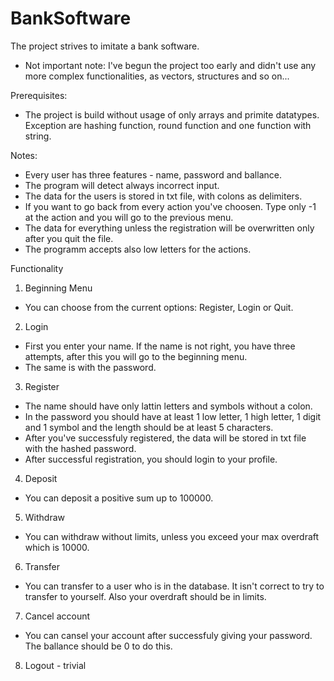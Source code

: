 # BankSoftware

The project strives to imitate a bank software.

- Not important note: I've begun the project too early and didn't use any more complex functionalities, as vectors, structures and so on...

Prerequisites:
  - The project is build without usage of only arrays and primite datatypes. Exception are hashing function, round function and one function with string.

Notes:
  - Every user has three features - name, password and ballance.
  - The program will detect always incorrect input.
  - The data for the users is stored in txt file, with colons as delimiters.
  - If you want to go back from every action you've choosen. Type only -1 at the action and you will go to the previous menu.
  - The data for everything unless the registration will be overwritten only after you quit the file.
  - The programm accepts also low letters for the actions.

Functionality

1. Beginning Menu
  - You can choose from the current options: Register, Login or Quit.

2. Login
  - First you enter your name. If the name is not right, you have three attempts, after this you will go to the beginning menu.
  - The same is with the password.
  
3. Register
  - The name should have only lattin letters and symbols without a colon.
  - In the password you should have at least 1 low letter, 1 high letter, 1 digit and 1 symbol and the length should be at least 5 characters.
  - After you've successfuly registered, the data will be stored in txt file with the hashed password.
  - After successful registration, you should login to your profile.

4. Deposit
  - You can deposit a positive sum up to 100000.

5. Withdraw
  - You can withdraw without limits, unless you exceed your max overdraft which is 10000.

6. Transfer
  - You can transfer to a user who is in the database. It isn't correct to try to transfer to yourself. Also your overdraft should be in limits.

7. Cancel account
  - You can cansel your account after successfuly giving your password. The ballance should be 0 to do this.

8. Logout - trivial
